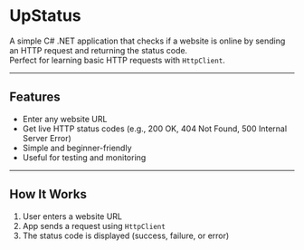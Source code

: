 # UpStatus

A simple C# .NET application that checks if a website is online by sending an HTTP request and returning the status code.  
Perfect for learning basic HTTP requests with `HttpClient`.

---

## Features
- Enter any website URL
- Get live HTTP status codes (e.g., 200 OK, 404 Not Found, 500 Internal Server Error)
- Simple and beginner-friendly
- Useful for testing and monitoring

---

## How It Works
1. User enters a website URL  
2. App sends a request using `HttpClient`  
3. The status code is displayed (success, failure, or error)
